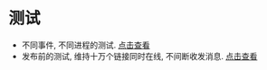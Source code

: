 # 测试

- 不同事件, 不同进程的测试. [点击查看](1-event-and-child-proccess.md)
- 发布前的测试, 维持十万个链接同时在线, 不间断收发消息. [点击查看](2-push-before.md)